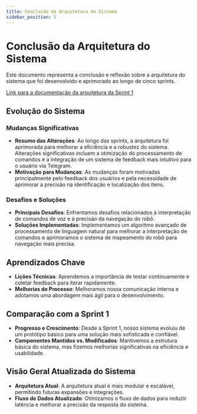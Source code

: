 ```yaml
---
title: Conclusão da Arquitetura do Sistema
sidebar_position: 5
---
```


# Conclusão da Arquitetura do Sistema

Este documento representa a conclusão e reflexão sobre a arquitetura do sistema que foi desenvolvido e aprimorado ao longo de cinco sprints.

[Link para a documentação da arquitetura da Sprint 1](https://2023m8t2-inteli.github.io/grupo2/sprint1/Arquitetura%20do%20sistema/)

## Evolução do Sistema

### Mudanças Significativas
- **Resumo das Alterações**: Ao longo das sprints, a arquitetura foi aprimorada para melhorar a eficiência e a robustez do sistema. Alterações significativas incluem a otimização do processamento de comandos e a integração de um sistema de feedback mais intuitivo para o usuário via Telegram.
- **Motivação para Mudanças**: As mudanças foram motivadas principalmente pelo feedback dos usuários e pela necessidade de aprimorar a precisão na identificação e localização dos itens.

### Desafios e Soluções
- **Principais Desafios**: Enfrentamos desafios relacionados à interpretação de comandos de voz e à precisão da navegação do robô.
- **Soluções Implementadas**: Implementamos um algoritmo avançado de processamento de linguagem natural para melhorar a interpretação de comandos e aprimoramos o sistema de mapeamento do robô para navegação mais precisa.

## Aprendizados Chave
- **Lições Técnicas**: Aprendemos a importância de testar continuamente e coletar feedback para iterar rapidamente.
- **Melhorias de Processo**: Melhoramos nossa comunicação interna e adotamos uma abordagem mais ágil para o desenvolvimento.

## Comparação com a Sprint 1
- **Progresso e Crescimento**: Desde a Sprint 1, nosso sistema evoluiu de um protótipo básico para uma solução mais sofisticada e confiável.
- **Componentes Mantidos vs. Modificados**: Mantivemos a estrutura básica do sistema, mas fizemos melhorias significativas na eficiência e usabilidade.

## Visão Geral Atualizada do Sistema
- **Arquitetura Atual**: A arquitetura atual é mais modular e escalável, permitindo futuras expansões e integrações.
- **Fluxo de Dados Atualizado**: Otimizamos o fluxo de dados para reduzir latência e melhorar a precisão da resposta do sistema.
